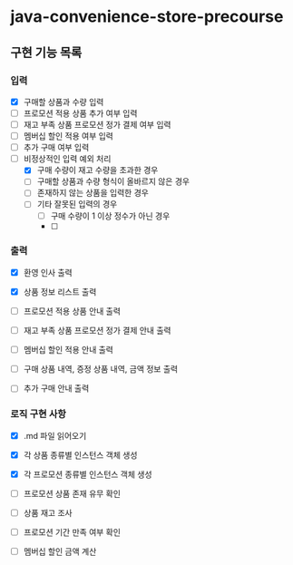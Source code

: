 # java-convenience-store-precourse


## 구현 기능 목록


### 입력
- [X] 구매할 상품과 수량 입력
- [ ] 프로모션 적용 상품 추가 여부 입력
- [ ] 재고 부족 상품 프로모션 정가 결제 여부 입력
- [ ] 멤버십 할인 적용 여부 입력
- [ ] 추가 구매 여부 입력
- [ ] 비정상적인 입력 예외 처리
  - [X] 구매 수량이 재고 수량을 초과한 경우
  - [ ] 구매할 상품과 수량 형식이 올바르지 않은 경우
  - [ ] 존재하지 않는 상품을 입력한 경우
  - [ ] 기타 잘못된 입력의 경우
    - [ ] 구매 수량이 1 이상 정수가 아닌 경우
    - [ ]


### 출력
- [X] 환영 인사 출력
- [X] 상품 정보 리스트 출력
- [ ] 프로모션 적용 상품 안내 출력
- [ ] 재고 부족 상품 프로모션 정가 결제 안내 출력
- [ ] 멤버십 할인 적용 안내 출력
- [ ] 구매 상품 내역, 증정 상품 내역, 금액 정보 출력
- [ ] 추가 구매 안내 출력



### 로직 구현 사항
- [X] .md 파일 읽어오기
- [X] 각 상품 종류별 인스턴스 객체 생성
- [X] 각 프로모션 종류별 인스턴스 객체 생성
- [ ] 프로모션 상품 존재 유무 확인
- [ ] 상품 재고 조사
- [ ] 프로모션 기간 만족 여부 확인
- [ ] 멤버십 할인 금액 계산


